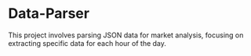# Data-Parser
This project involves parsing JSON data for market analysis, focusing on extracting specific data for each hour of the day.
